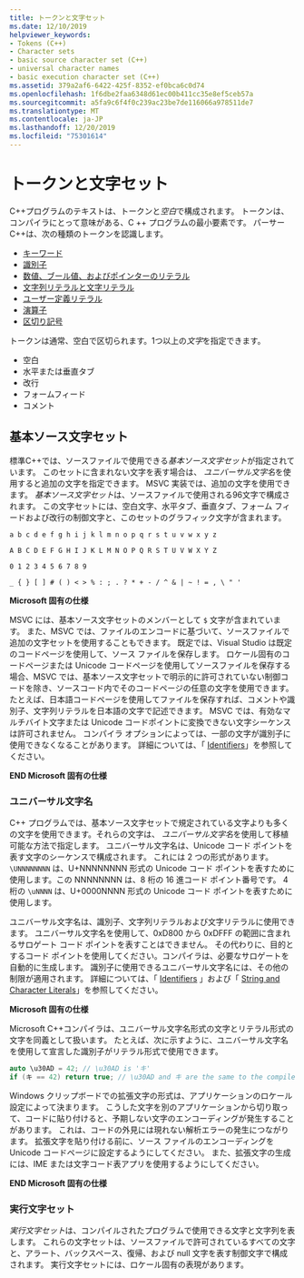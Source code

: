 ```yaml
---
title: トークンと文字セット
ms.date: 12/10/2019
helpviewer_keywords:
- Tokens (C++)
- Character sets
- basic source character set (C++)
- universal character names
- basic execution character set (C++)
ms.assetid: 379a2af6-6422-425f-8352-ef0bca6c0d74
ms.openlocfilehash: 1f6dbe2faa6348d61ec00b411cc35e8ef5ceb57a
ms.sourcegitcommit: a5fa9c6f4f0c239ac23be7de116066a978511de7
ms.translationtype: MT
ms.contentlocale: ja-JP
ms.lasthandoff: 12/20/2019
ms.locfileid: "75301614"
---
```

# <a name="tokens-and-character-sets"></a>トークンと文字セット

C++プログラムのテキストは、トークンと*空白*で構成されます。 トークンは、コンパイラにとって意味がある、C ++ プログラムの最小要素です。 パーサー C++は、次の種類のトークンを認識します。

- [キーワード](../cpp/keywords-cpp.md)
- [識別子](../cpp/identifiers-cpp.md)
- [数値、ブール値、およびポインターのリテラル](../cpp/numeric-boolean-and-pointer-literals-cpp.md)
- [文字列リテラルと文字リテラル](../cpp/string-and-character-literals-cpp.md)
- [ユーザー定義リテラル](../cpp/user-defined-literals-cpp.md)
- [演算子](../cpp/cpp-built-in-operators-precedence-and-associativity.md)
- [区切り記号](../cpp/punctuators-cpp.md)

トークンは通常、空白で区切られます。1つ以上の*文字*を指定できます。

- 空白
- 水平または垂直タブ
- 改行
- フォームフィード
- コメント

## <a name="basic-source-character-set"></a>基本ソース文字セット

標準C++では、ソースファイルで使用できる*基本ソース文字セット*が指定されています。 このセットに含まれない文字を表す場合は、 *ユニバーサル文字名*を使用すると追加の文字を指定できます。 MSVC 実装では、追加の文字を使用できます。 *基本ソース文字セット*は、ソースファイルで使用される96文字で構成されます。 この文字セットには、空白文字、水平タブ、垂直タブ、フォーム フィードおよび改行の制御文字と、このセットのグラフィック文字が含まれます。

`a b c d e f g h i j k l m n o p q r s t u v w x y z`

`A B C D E F G H I J K L M N O P Q R S T U V W X Y Z`

`0 1 2 3 4 5 6 7 8 9`

`_ { } [ ] # ( ) < > % : ; . ? * + - / ^ & | ~ ! = , \ " '`

**Microsoft 固有の仕様**

MSVC には、基本ソース文字セットのメンバーとして `$` 文字が含まれています。 また、MSVC では、ファイルのエンコードに基づいて、ソースファイルで追加の文字セットを使用することもできます。 既定では、Visual Studio は既定のコードページを使用して、ソース ファイルを保存します。 ロケール固有のコードページまたは Unicode コードページを使用してソースファイルを保存する場合、MSVC では、基本ソース文字セットで明示的に許可されていない制御コードを除き、ソースコード内でそのコードページの任意の文字を使用できます。 たとえば、日本語コードページを使用してファイルを保存すれば、コメントや識別子、文字列リテラルを日本語の文字で記述できます。 MSVC では、有効なマルチバイト文字または Unicode コードポイントに変換できない文字シーケンスは許可されません。 コンパイラ オプションによっては、一部の文字が識別子に使用できなくなることがあります。 詳細については、「 [Identifiers](../cpp/identifiers-cpp.md)」を参照してください。

**END Microsoft 固有の仕様**

### <a name="universal-character-names"></a>ユニバーサル文字名

C++ プログラムでは、基本ソース文字セットで規定されている文字よりも多くの文字を使用できます。それらの文字は、 *ユニバーサル文字名*を使用して移植可能な方法で指定します。 ユニバーサル文字名は、Unicode コード ポイントを表す文字のシーケンスで構成されます。  これには 2 つの形式があります。 `\UNNNNNNNN` は、U+NNNNNNNN 形式の Unicode コード ポイントを表すために使用します。この NNNNNNNN は、8 桁の 16 進コード ポイント番号です。 4 桁の `\uNNNN` は、U+0000NNNN 形式の Unicode コード ポイントを表すために使用します。

ユニバーサル文字名は、識別子、文字列リテラルおよび文字リテラルに使用できます。 ユニバーサル文字名を使用して、0xD800 から 0xDFFF の範囲に含まれるサロゲート コード ポイントを表すことはできません。 その代わりに、目的とするコード ポイントを使用してください。コンパイラは、必要なサロゲートを自動的に生成します。 識別子に使用できるユニバーサル文字名には、その他の制限が適用されます。 詳細については、「 [Identifiers](../cpp/identifiers-cpp.md) 」および「 [String and Character Literals](../cpp/string-and-character-literals-cpp.md)」を参照してください。

**Microsoft 固有の仕様**

Microsoft C++コンパイラは、ユニバーサル文字名形式の文字とリテラル形式の文字を同義として扱います。 たとえば、次に示すように、ユニバーサル文字名を使用して宣言した識別子がリテラル形式で使用できます。

```cpp
auto \u30AD = 42; // \u30AD is 'キ'
if (キ == 42) return true; // \u30AD and キ are the same to the compiler
```

Windows クリップボードでの拡張文字の形式は、アプリケーションのロケール設定によって決まります。 こうした文字を別のアプリケーションから切り取って、コードに貼り付けると、予期しない文字のエンコーディングが発生することがあります。 これは、コードの外見には現れない解析エラーの発生につながります。 拡張文字を貼り付ける前に、ソース ファイルのエンコーディングを Unicode コードページに設定するようにしてください。 また、拡張文字の生成には、IME または文字コード表アプリを使用するようにしてください。

**END Microsoft 固有の仕様**

### <a name="execution-character-sets"></a>実行文字セット

*実行文字セット*は、コンパイルされたプログラムで使用できる文字と文字列を表します。 これらの文字セットは、ソースファイルで許可されているすべての文字と、アラート、バックスペース、復帰、および null 文字を表す制御文字で構成されます。 実行文字セットには、ロケール固有の表現があります。
